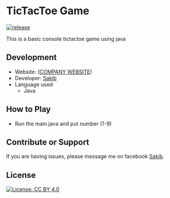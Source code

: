 # TicTacToe Game
[![release](https://img.shields.io/badge/release-v1.0-red.svg?style=flat-square)]()

This is a basic console tictactoe game using java

Development
-----------

- Website: ([COMPANY WEBSITE]())
- Developer: [Sakib](https://www.facebook.com/mdsadman.sakibkhan.39/)
- Language used
    - Java

How to Play
-----------
* Run the main.java and put number (1-9)

Contribute or Support
---------------------

If you are having issues, please message me on facebook [Sakib](https://www.facebook.com/mdsadman.sakibkhan.39/).

License
-------

[![License: CC BY 4.0](https://licensebuttons.net/l/by/4.0/80x15.png)](http://creativecommons.org/licenses/by/5.0/)
